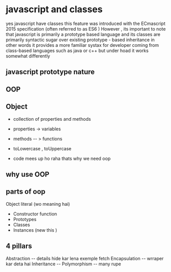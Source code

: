 # javascript and classes

 yes javascript have classes this feature was introduced with the ECmascript 2015  specification (often referred to as ES6 ) However , its important to note that javascript is primarily a prototype based language and its classes are primarily syntactic sugar over existing prototype - based inheritance 
 in other words it provides a more familiar systax for developer coming from class-based languages such as java or c++
 but under hoad it works somewhat differently

 ## javascript prototype nature 

## OOP 


## Object 

- collection of  properties  and methods 
- properties -> variables
- methods  -- > functions

- toLowercase , toUppercase 


- code mees up ho raha thats why we need oop 

## why use OOP


## parts of oop

Object literal (wo meaning hai)


- Constructor function
- Prototypes
- Classes 
- Instances  (new this )


## 4 pillars 

Abstraction  -- details hide kar lena exemple  fetch 
Encapsulation -- wrraper kar deta hai 
Inheritance  -- 
Polymorphism -- many rupe


